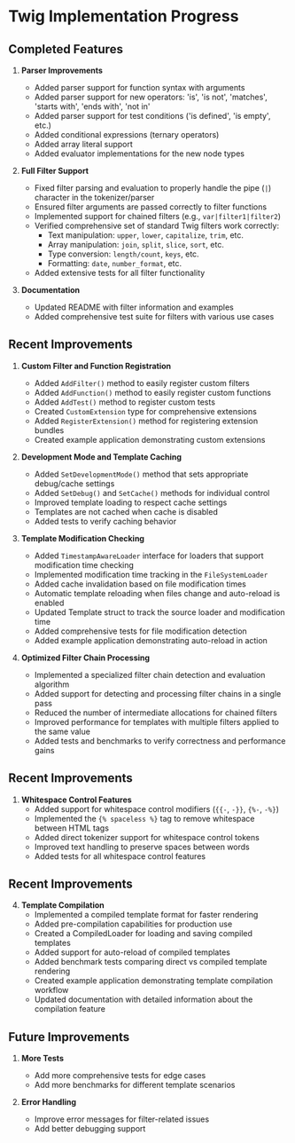 # Twig Implementation Progress

## Completed Features

1. **Parser Improvements**
   - Added parser support for function syntax with arguments
   - Added parser support for new operators: 'is', 'is not', 'matches', 'starts with', 'ends with', 'not in'
   - Added parser support for test conditions ('is defined', 'is empty', etc.)
   - Added conditional expressions (ternary operators)
   - Added array literal support
   - Added evaluator implementations for the new node types

2. **Full Filter Support**
   - Fixed filter parsing and evaluation to properly handle the pipe (`|`) character in the tokenizer/parser
   - Ensured filter arguments are passed correctly to filter functions
   - Implemented support for chained filters (e.g., `var|filter1|filter2`)
   - Verified comprehensive set of standard Twig filters work correctly:
     - Text manipulation: `upper`, `lower`, `capitalize`, `trim`, etc.
     - Array manipulation: `join`, `split`, `slice`, `sort`, etc.
     - Type conversion: `length/count`, `keys`, etc.
     - Formatting: `date`, `number_format`, etc.
   - Added extensive tests for all filter functionality

3. **Documentation**
   - Updated README with filter information and examples
   - Added comprehensive test suite for filters with various use cases

## Recent Improvements

1. **Custom Filter and Function Registration**
   - Added `AddFilter()` method to easily register custom filters
   - Added `AddFunction()` method to easily register custom functions
   - Added `AddTest()` method to register custom tests
   - Created `CustomExtension` type for comprehensive extensions
   - Added `RegisterExtension()` method for registering extension bundles
   - Created example application demonstrating custom extensions

2. **Development Mode and Template Caching**
   - Added `SetDevelopmentMode()` method that sets appropriate debug/cache settings
   - Added `SetDebug()` and `SetCache()` methods for individual control
   - Improved template loading to respect cache settings
   - Templates are not cached when cache is disabled
   - Added tests to verify caching behavior

3. **Template Modification Checking**
   - Added `TimestampAwareLoader` interface for loaders that support modification time checking
   - Implemented modification time tracking in the `FileSystemLoader`
   - Added cache invalidation based on file modification times
   - Automatic template reloading when files change and auto-reload is enabled
   - Updated Template struct to track the source loader and modification time
   - Added comprehensive tests for file modification detection
   - Added example application demonstrating auto-reload in action

4. **Optimized Filter Chain Processing**
   - Implemented a specialized filter chain detection and evaluation algorithm
   - Added support for detecting and processing filter chains in a single pass
   - Reduced the number of intermediate allocations for chained filters
   - Improved performance for templates with multiple filters applied to the same value
   - Added tests and benchmarks to verify correctness and performance gains

## Recent Improvements

1. **Whitespace Control Features**
   - Added support for whitespace control modifiers (`{{-`, `-}}`, `{%-`, `-%}`)
   - Implemented the `{% spaceless %}` tag to remove whitespace between HTML tags
   - Added direct tokenizer support for whitespace control tokens
   - Improved text handling to preserve spaces between words
   - Added tests for all whitespace control features

## Recent Improvements

4. **Template Compilation**
   - Implemented a compiled template format for faster rendering
   - Added pre-compilation capabilities for production use
   - Created a CompiledLoader for loading and saving compiled templates
   - Added support for auto-reload of compiled templates
   - Added benchmark tests comparing direct vs compiled template rendering
   - Created example application demonstrating template compilation workflow
   - Updated documentation with detailed information about the compilation feature

## Future Improvements

1. **More Tests**
   - Add more comprehensive tests for edge cases
   - Add more benchmarks for different template scenarios

2. **Error Handling**
   - Improve error messages for filter-related issues
   - Add better debugging support

